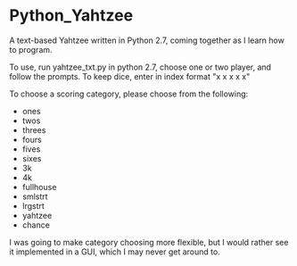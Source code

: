 Python_Yahtzee
==============

A text-based Yahtzee written in Python 2.7, coming together as I learn how to program.

To use, run yahtzee_txt.py in python 2.7, choose one or two player, and follow the prompts. To keep dice, enter in index format "x x x x x"

To choose a scoring category, please choose from the following:

+ ones
+ twos
+ threes
+ fours
+ fives
+ sixes
+ 3k
+ 4k
+ fullhouse
+ smlstrt
+ lrgstrt
+ yahtzee
+ chance

I was going to make category choosing more flexible, but I would rather see it implemented in a GUI, which I may never get around to.
